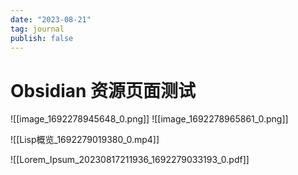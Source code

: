 ```yaml
---
date: "2023-08-21"
tag: journal
publish: false
---
```


# Obsidian 资源页面测试

![[image_1692278945648_0.png]]
![[image_1692278965861_0.png]]

![[Lisp概览_1692279019380_0.mp4]]

![[Lorem_Ipsum_20230817211936_1692279033193_0.pdf]]